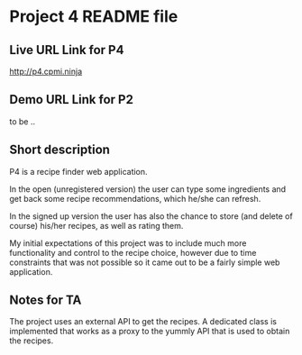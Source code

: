 Project 4 README file
=====================

Live URL Link for P4 
--------------------
http://p4.cpmi.ninja

Demo URL Link for P2
--------------------
to be ..

Short description
-----------------
P4 is a recipe finder web application.

In the open (unregistered version) the user can type some ingredients and get 
back some recipe recommendations, which he/she can refresh.

In the signed up version the user has also the chance to store (and delete
of course) his/her recipes, as well as rating them.

My initial expectations of this project was to include much more functionality 
and control to the recipe choice, however due to time constraints that was not
possible so it came out to be a fairly simple web application.

Notes for TA
------------

The project uses an external API to get the recipes. A dedicated class is 
implemented that works as a proxy to the yummly API that is used to obtain the 
recipes. 
